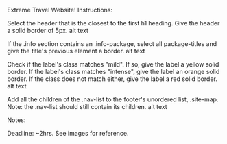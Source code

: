 Extreme Travel Website!
Instructions:

Select the header that is the closest to the first h1 heading. Give the header a solid border of 5px. alt text

If the .info section contains an .info-package, select all package-titles and give the title's previous element a border. alt text

Check if the label's class matches "mild". If so, give the label a yellow solid border. If the label's class matches "intense", give the label an orange solid border. If the class does not match either, give the label a red solid border. alt text

Add all the children of the .nav-list to the footer's unordered list, .site-map. Note: the .nav-list should still contain its children. alt text

Notes:

Deadline: ~2hrs.
See images for reference.
